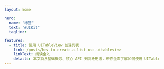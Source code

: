```yaml
---
layout: home

hero:
  name: "标签"
  text: "#UIKit"
  tagline:

features:
  - title: 使用 UITableView 创建列表
    link: /posts/how-to-create-a-list-use-uitableview
    linkText: 阅读全文
    details: 本文将从基础概念、核心 API 到高级用法，带你全面了解如何使用 UITableView 创建高效、灵活的列表。
---
```

